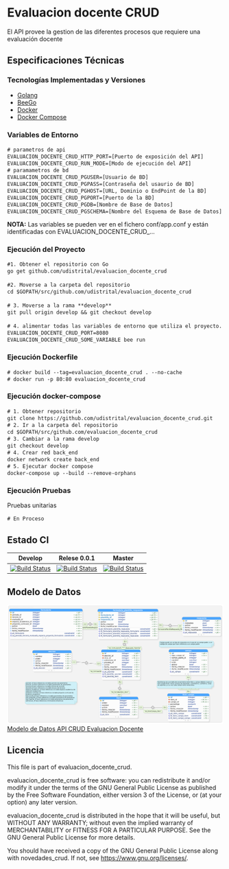 # Evaluacion docente CRUD

El API provee la gestion de las diferentes procesos que requiere una evaluación docente

## Especificaciones Técnicas

### Tecnologías Implementadas y Versiones
* [Golang](https://github.com/udistrital/introduccion_oas/blob/master/instalacion_de_herramientas/golang.md)
* [BeeGo](https://github.com/udistrital/introduccion_oas/blob/master/instalacion_de_herramientas/beego.md)
* [Docker](https://docs.docker.com/engine/install/ubuntu/)
* [Docker Compose](https://docs.docker.com/compose/)

### Variables de Entorno
```shell
# parametros de api
EVALUACION_DOCENTE_CRUD_HTTP_PORT=[Puerto de exposición del API]
EVALUACION_DOCENTE_CRUD_RUN_MODE=[Modo de ejecución del API]
# paramametros de bd
EVALUACION_DOCENTE_CRUD_PGUSER=[Usuario de BD]
EVALUACION_DOCENTE_CRUD_PGPASS=[Contraseña del usaurio de BD]
EVALUACION_DOCENTE_CRUD_PGHOST=[URL, Dominio o EndPoint de la BD]
EVALUACION_DOCENTE_CRUD_PGPORT=[Puerto de la BD]
EVALUACION_DOCENTE_CRUD_PGDB=[Nombre de Base de Datos]
EVALUACION_DOCENTE_CRUD_PGSCHEMA=[Nombre del Esquema de Base de Datos]
```
**NOTA:** Las variables se pueden ver en el fichero conf/app.conf y están identificadas con EVALUACION_DOCENTE_CRUD_...

### Ejecución del Proyecto
```shell
#1. Obtener el repositorio con Go
go get github.com/udistrital/evaluacion_docente_crud

#2. Moverse a la carpeta del repositorio
cd $GOPATH/src/github.com/udistrital/evaluacion_docente_crud

# 3. Moverse a la rama **develop**
git pull origin develop && git checkout develop

# 4. alimentar todas las variables de entorno que utiliza el proyecto.
EVALUACION_DOCENTE_CRUD_PORT=8080 EVALUACION_DOCENTE_CRUD_SOME_VARIABLE bee run
```

### Ejecución Dockerfile
```shell
# docker build --tag=evaluacion_docente_crud . --no-cache
# docker run -p 80:80 evaluacion_docente_crud
```

### Ejecución docker-compose
```shell
# 1. Obtener repositorio
git clone https://github.com/udistrital/evaluacion_docente_crud.git
# 2. Ir a la carpeta del repositorio
cd $GOPATH/src/github.com/evaluacion_docente_crud
# 3. Cambiar a la rama develop
git checkout develop
# 4. Crear red back_end
docker network create back_end
# 5. Ejecutar docker compose
docker-compose up --build --remove-orphans
```

### Ejecución Pruebas

Pruebas unitarias
```shell
# En Proceso
```
## Estado CI

| Develop | Relese 0.0.1 | Master |
| -- | -- | -- |
| [![Build Status](https://hubci.portaloas.udistrital.edu.co/api/badges/udistrital/evaluacion_docente_crud/status.svg?ref=refs/heads/develop)](https://hubci.portaloas.udistrital.edu.co/udistrital/evaluacion_docente_crud) | [![Build Status](https://hubci.portaloas.udistrital.edu.co/api/badges/udistrital/evaluacion_docente_crud/status.svg?ref=refs/heads/release/0.0.1)](https://hubci.portaloas.udistrital.edu.co/udistrital/evaluacion_docente_crud) | [![Build Status](https://hubci.portaloas.udistrital.edu.co/api/badges/udistrital/evaluacion_docente_crud/status.svg)](https://hubci.portaloas.udistrital.edu.co/udistrital/evaluacion_docente_crud) |


## Modelo de Datos

![Modelo de Datos API CRUD Evaluacion Docente](/database/evaluacion_docente_crud.png)
[Modelo de Datos API CRUD Evaluacion Docente](/database/evaluacion_docente_crud.png)

## Licencia

This file is part of evaluacion_docente_crud.

evaluacion_docente_crud is free software: you can redistribute it and/or modify it under the terms of the GNU General Public License as published by the Free Software Foundation, either version 3 of the License, or (at your option) any later version.

evaluacion_docente_crud is distributed in the hope that it will be useful, but WITHOUT ANY WARRANTY; without even the implied warranty of MERCHANTABILITY or FITNESS FOR A PARTICULAR PURPOSE. See the GNU General Public 
License for more details.

You should have received a copy of the GNU General Public License along with novedades_crud. If not, see https://www.gnu.org/licenses/.
